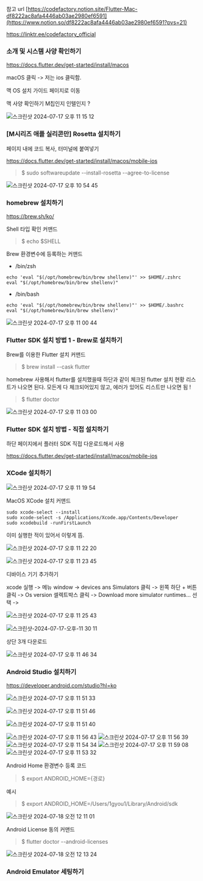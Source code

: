 


참고 url
[https://codefactory.notion.site/Flutter-Mac-df8222ac8afa4446ab03ae2980ef6591](https://www.notion.so/df8222ac8afa4446ab03ae2980ef6591?pvs=21)

https://linktr.ee/codefactory_official

### 소개 및 시스템 사양 확인하기

https://docs.flutter.dev/get-started/install/macos

macOS 클릭 -> 저는 ios 클릭함.

맥 OS 설치 가이드 페이지로 이동

맥 사양 확인하기 M칩인지 인텔인지 ?

![스크린샷 2024-07-17 오후 11 15 12](https://github.com/user-attachments/assets/10340e9f-0680-43eb-958e-fdcb638afd57)


### [M시리즈 애플 실리콘만] Rosetta 설치하기

페이지 내에 코드 복사, 터미널에 붙여넣기

https://docs.flutter.dev/get-started/install/macos/mobile-ios

>$ sudo softwareupdate --install-rosetta --agree-to-license

![스크린샷 2024-07-17 오후 10 54 45](https://github.com/user-attachments/assets/6ff81ae4-7730-415b-81a9-3f68bbd1d7ea)

### homebrew 설치하기

https://brew.sh/ko/

Shell 타입 확인 커맨드
>$ echo $SHELL

Brew 환경변수에 등록하는 커맨드
- /bin/zsh
```
echo 'eval "$(/opt/homebrew/bin/brew shellenv)"' >> $HOME/.zshrc
eval "$(/opt/homebrew/bin/brew shellenv)"
```
- /bin/bash
```
echo 'eval "$(/opt/homebrew/bin/brew shellenv)"' >> $HOME/.bashrc
eval "$(/opt/homebrew/bin/brew shellenv)"
```

![스크린샷 2024-07-17 오후 11 00 44](https://github.com/user-attachments/assets/35234d55-935a-4e4d-8c9c-668a103b19a7)

### Flutter SDK 설치 방법 1 - Brew로 설치하기

Brew를 이용한 Flutter 설치 커맨드

>$ brew install --cask flutter

homebrew 사용해서 flutter를 설치했을때 하단과 같이 체크된 flutter 설치 현황 리스트가 나오면 된다.
모든게 다 체크되어있지 않고, 에러가 있어도 리스트만 나오면 됨 !

>$ flutter doctor

![스크린샷 2024-07-17 오후 11 03 00](https://github.com/user-attachments/assets/7e05a646-9e42-4c16-bf36-626edd125256)


### Flutter SDK 설치 방법 - 직접 설치하기

하단 페이지에서 플러터 SDK 직접 다운로드해서 사용

https://docs.flutter.dev/get-started/install/macos/mobile-ios


### XCode 설치하기

![스크린샷 2024-07-17 오후 11 19 54](https://github.com/user-attachments/assets/d90ee637-f0d5-42d4-8098-5ade69d36807)

MacOS XCode 설치 커맨드

```
sudo xcode-select --install
sudo xcode-select -s /Applications/Xcode.app/Contents/Developer
sudo xcodebuild -runFirstLaunch
```

이미 실행한 적이 있어서 이렇게 뜸.

![스크린샷 2024-07-17 오후 11 22 20](https://github.com/user-attachments/assets/1cb2908c-a880-49ca-be3e-89384d5fc2bd)

![스크린샷 2024-07-17 오후 11 23 45](https://github.com/user-attachments/assets/d4ad3f59-f9c2-4c5b-82a9-b72dc3798c8a)

디바이스 기기 추가하기

xcode 실행 -> 메뉴 window -> devices ans Simulators 클릭
-> 왼쪽 하단 + 버튼 클릭 -> Os version 셀렉트박스 클릭 -> Download more simulator runtimes... 선택
->

![스크린샷 2024-07-17 오후 11 25 43](https://github.com/user-attachments/assets/7960f8c5-5255-4957-8692-1b9f5cb0d3e8)

![스크린샷-2024-07-17-오후-11 30 11](https://github.com/user-attachments/assets/6e6adc58-e8f3-499d-8b70-008ed7ed0499)

상단 3개 다운로드

![스크린샷 2024-07-17 오후 11 46 34](https://github.com/user-attachments/assets/ead49164-ee87-47df-9884-df189787991b)

### Android Studio 설치하기

https://developer.android.com/studio?hl=ko


![스크린샷 2024-07-17 오후 11 51 33](https://github.com/user-attachments/assets/3f962ec8-cb50-468b-805b-d25cce0fb7a5)

![스크린샷 2024-07-17 오후 11 51 46](https://github.com/user-attachments/assets/a10f2354-c2c4-47fe-86a7-12222a67ad9e)

![스크린샷 2024-07-17 오후 11 51 40](https://github.com/user-attachments/assets/083890e7-276d-4249-9bce-a66ad24172a9)

![스크린샷 2024-07-17 오후 11 56 43](https://github.com/user-attachments/assets/6cba1099-a0a2-4972-b894-a0db8eb85b04)
![스크린샷 2024-07-17 오후 11 56 39](https://github.com/user-attachments/assets/cc751eaf-7cc5-4511-9b6f-fc54236ec11a)
![스크린샷 2024-07-17 오후 11 54 34](https://github.com/user-attachments/assets/cb6c21cf-2769-4d9a-b47d-3169a8d62c5b)
![스크린샷 2024-07-17 오후 11 59 08](https://github.com/user-attachments/assets/cff921c3-b999-4fb4-87b5-05b0fd21daae)
![스크린샷 2024-07-17 오후 11 53 32](https://github.com/user-attachments/assets/73eb1f02-202c-4574-bf16-6500d0e168b2)

Android Home 환경변수 등록 코드

>$ export ANDROID_HOME={경로}

예시
>$ export ANDROID_HOME=/Users/1gyou1/Library/Android/sdk

![스크린샷 2024-07-18 오전 12 11 01](https://github.com/user-attachments/assets/db022257-60b5-4f60-a6d5-a33bcef9c333)

Android License 동의 커맨드

>$ flutter doctor --android-licenses

![스크린샷 2024-07-18 오전 12 13 24](https://github.com/user-attachments/assets/73fdc6a8-59c3-4169-8b30-f896644bf8d5)

### Android Emulator 세팅하기

